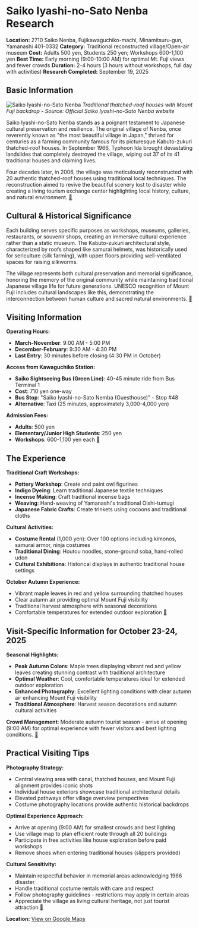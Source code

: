 # Saiko Iyashi-no-Sato Nenba Research

**Location:** 2710 Saiko Nenba, Fujikawaguchiko-machi, Minamitsuru-gun, Yamanashi 401-0332
**Category:** Traditional reconstructed village/Open-air museum
**Cost:** Adults 500 yen, Students 250 yen; Workshops 600-1,100 yen
**Best Time:** Early morning (9:00-10:00 AM) for optimal Mt. Fuji views and fewer crowds
**Duration:** 2-4 hours (3 hours without workshops, full day with activities)
**Research Completed:** September 19, 2025

## Basic Information

![Saiko Iyashi-no-Sato Nenba](https://saikoiyashinosatonenba.jp/wp-content/uploads/2020/12/DSC3030-1024x512.jpg)
*Traditional thatched-roof houses with Mount Fuji backdrop - Source: Official Saiko Iyashi-no-Sato Nenba website*

Saiko Iyashi-no-Sato Nenba stands as a poignant testament to Japanese cultural preservation and resilience. The original village of Nenba, once reverently known as "the most beautiful village in Japan," thrived for centuries as a farming community famous for its picturesque Kabuto-zukuri thatched-roof houses. In September 1966, Typhoon Ida brought devastating landslides that completely destroyed the village, wiping out 37 of its 41 traditional houses and claiming lives.

Four decades later, in 2006, the village was meticulously reconstructed with 20 authentic thatched-roof houses using traditional local techniques. The reconstruction aimed to revive the beautiful scenery lost to disaster while creating a living tourism exchange center highlighting local history, culture, and natural environment. [🔗](https://saikoiyashinosatonenba.jp/en/)

## Cultural & Historical Significance

Each building serves specific purposes as workshops, museums, galleries, restaurants, or souvenir shops, creating an immersive cultural experience rather than a static museum. The Kabuto-zukuri architectural style, characterized by roofs shaped like samurai helmets, was historically used for sericulture (silk farming), with upper floors providing well-ventilated spaces for raising silkworms.

The village represents both cultural preservation and memorial significance, honoring the memory of the original community while maintaining traditional Japanese village life for future generations. UNESCO recognition of Mount Fuji includes cultural landscapes like this, demonstrating the interconnection between human culture and sacred natural environments. [🔗](https://www.japan-guide.com/e/e6923.html)

## Visiting Information

**Operating Hours:**
- **March-November**: 9:00 AM - 5:00 PM
- **December-February**: 9:30 AM - 4:30 PM
- **Last Entry**: 30 minutes before closing (4:30 PM in October)

**Access from Kawaguchiko Station:**
- **Saiko Sightseeing Bus (Green Line)**: 40-45 minute ride from Bus Terminal 1
- **Cost**: 710 yen one-way
- **Bus Stop**: "Saiko Iyashi-no-Sato Nemba (Guesthouse)" - Stop #48
- **Alternative**: Taxi (25 minutes, approximately 3,000-4,000 yen)

**Admission Fees:**
- **Adults**: 500 yen
- **Elementary/Junior High Students**: 250 yen
- **Workshops**: 600-1,100 yen each [🔗](https://www.accessible-japan.com/places/japan/yamanashi/fujikawaguchiko/attractions/saiko-iyashi-no-sato-nenba/)

## The Experience

**Traditional Craft Workshops:**
- **Pottery Workshop**: Create and paint owl figurines
- **Indigo Dyeing**: Learn traditional Japanese textile techniques
- **Incense Making**: Craft traditional incense bags
- **Weaving**: Hand-weaving of Yamanashi's traditional Oishi-tumugi
- **Japanese Fabric Crafts**: Create trinkets using cocoons and traditional cloths

**Cultural Activities:**
- **Costume Rental** (1,000 yen): Over 100 options including kimonos, samurai armor, ninja costumes
- **Traditional Dining**: Houtou noodles, stone-ground soba, hand-rolled udon
- **Cultural Exhibitions**: Historical displays in authentic traditional house settings

**October Autumn Experience:**
- Vibrant maple leaves in red and yellow surrounding thatched houses
- Clear autumn air providing optimal Mount Fuji visibility
- Traditional harvest atmosphere with seasonal decorations
- Comfortable temperatures for extended outdoor exploration [🔗](https://www.travelyesplease.com/travel-blog-saiko-iyashi-no-sato-nenba/)

## Visit-Specific Information for October 23-24, 2025

**Seasonal Highlights:**
- **Peak Autumn Colors**: Maple trees displaying vibrant red and yellow leaves creating stunning contrast with traditional architecture
- **Optimal Weather**: Cool, comfortable temperatures ideal for extended outdoor exploration
- **Enhanced Photography**: Excellent lighting conditions with clear autumn air enhancing Mount Fuji visibility
- **Traditional Atmosphere**: Harvest season decorations and autumn cultural activities

**Crowd Management**: Moderate autumn tourist season - arrive at opening (9:00 AM) for optimal experience with fewer visitors and best lighting conditions. [🔗](https://saikoiyashinosatonenba.jp/en/)

## Practical Visiting Tips

**Photography Strategy:**
- Central viewing area with canal, thatched houses, and Mount Fuji alignment provides iconic shots
- Individual house exteriors showcase traditional architectural details
- Elevated pathways offer village overview perspectives
- Costume photography locations provide authentic historical backdrops

**Optimal Experience Approach:**
- Arrive at opening (9:00 AM) for smallest crowds and best lighting
- Use village map to plan efficient route through all 20 buildings
- Participate in free activities like house exploration before paid workshops
- Remove shoes when entering traditional houses (slippers provided)

**Cultural Sensitivity:**
- Maintain respectful behavior in memorial areas acknowledging 1966 disaster
- Handle traditional costume rentals with care and respect
- Follow photography guidelines - restrictions may apply in certain areas
- Appreciate the village as living cultural heritage, not just tourist attraction [🔗](https://www.tripadvisor.com/Attraction_Review-g1165976-d1886940-Reviews-Saiko_Iyashi_no_Sato_Nemba-Fujikawaguchiko_machi_Minamitsuru_gun_Yamanashi_Prefe.html)

**Location:** [View on Google Maps](https://www.google.com/maps/place/2710+Saiko+Nenba,+Fujikawaguchiko,+Minamitsuru+District,+Yamanashi+401-0332,+Japan)